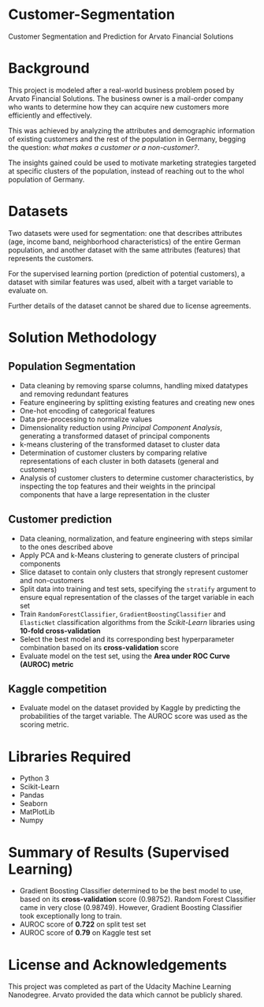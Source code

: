 # Customer-Segmentation
Customer Segmentation and Prediction for Arvato Financial Solutions

# Background
This project is modeled after a real-world business problem posed by Arvato Financial Solutions. The business owner is a mail-order company who wants to determine how they can acquire new customers more efficiently and effectively. 

This was achieved by analyzing the attributes and demographic information of existing customers and the rest of the population in Germany, begging the question: *what makes a customer or a non-customer?*.

The insights gained could be used to motivate marketing strategies targeted at specific clusters of the population, instead of reaching out to the whol population of Germany.

# Datasets

Two datasets were used for segmentation: one that describes attributes (age, income band, neighborhood characteristics) of the entire German population, and another dataset with the same attributes (features) that represents the customers.

For the supervised learning portion (prediction of potential customers), a dataset with similar features was used, albeit with a target variable to evaluate on.

Further details of the dataset cannot be shared due to license agreements.

# Solution Methodology

## Population Segmentation
  * Data cleaning by removing sparse columns, handling mixed datatypes and removing redundant features
  * Feature engineering by splitting existing features and creating new ones
  * One-hot encoding of categorical features
  * Data pre-processing to normalize values
  * Dimensionality reduction using *Principal Component Analysis*, generating a transformed dataset of principal components
  * k-means clustering of the transformed dataset to cluster data
  * Determination of customer clusters by comparing relative representations of each cluster in both datasets (general and customers)
  * Analysis of customer clusters to determine customer characteristics, by inspecting the top features and their weights in the principal components that have a large representation in the cluster


## Customer prediction
  * Data cleaning, normalization, and feature engineering with steps similar to the ones described above
  * Apply PCA and k-Means clustering to generate clusters of principal components
  * Slice dataset to contain only clusters that strongly represent customer and non-customers
  * Split data into training and test sets, specifying the `stratify` argument to ensure equal representation of the classes of the target variable in each set
  * Train `RandomForestClassifier`, `GradientBoostingClassifier` and `ElasticNet` classification algorithms from the *Scikit-Learn* libraries using **10-fold cross-validation**
  * Select the best model and its corresponding best hyperparameter combination based on its **cross-validation** score
  * Evaluate model on the test set, using the **Area under ROC Curve (AUROC) metric**
  
## Kaggle competition
  * Evaluate model on the dataset provided by Kaggle by predicting the probabilities of the target variable. The AUROC score was used as the scoring metric.

# Libraries Required
  * Python 3
  * Scikit-Learn
  * Pandas
  * Seaborn
  * MatPlotLib
  * Numpy

# Summary of Results (Supervised Learning)
  * Gradient Boosting Classifier determined to be the best model to use, based on its **cross-validation** score (0.98752). Random Forest Classifier came in very close (0.98749). However, Gradient Boosting Classifier took exceptionally long to train.
  * AUROC score of **0.722** on split test set
  * AUROC score of **0.79** on Kaggle test set


# License and Acknowledgements
This project was completed as part of the Udacity Machine Learning Nanodegree. Arvato provided the data which cannot be publicly shared.


